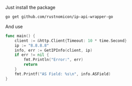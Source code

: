 Just install the package
```bash
go get github.com/rustnomicon/ip-api-wrapper-go
```

And use

```go
func main() {
	client := &http.Client{Timeout: 10 * time.Second}
	ip := "8.8.8.8"
	info, err := GetIPInfo(client, ip)
	if err != nil {
		fmt.Println("Error:", err)
		return
	}
	fmt.Printf("AS Field: %s\n", info.ASField)
}
```
